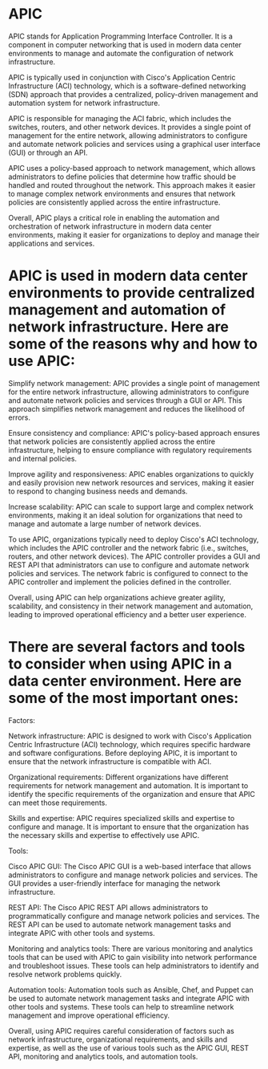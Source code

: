 # APIC

APIC stands for Application Programming Interface Controller. It is a component in computer networking that is used in modern data center environments to manage and automate the configuration of network infrastructure.

APIC is typically used in conjunction with Cisco's Application Centric Infrastructure (ACI) technology, which is a software-defined networking (SDN) approach that provides a centralized, policy-driven management and automation system for network infrastructure.

APIC is responsible for managing the ACI fabric, which includes the switches, routers, and other network devices. It provides a single point of management for the entire network, allowing administrators to configure and automate network policies and services using a graphical user interface (GUI) or through an API.

APIC uses a policy-based approach to network management, which allows administrators to define policies that determine how traffic should be handled and routed throughout the network. This approach makes it easier to manage complex network environments and ensures that network policies are consistently applied across the entire infrastructure.

Overall, APIC plays a critical role in enabling the automation and orchestration of network infrastructure in modern data center environments, making it easier for organizations to deploy and manage their applications and services.

# APIC is used in modern data center environments to provide centralized management and automation of network infrastructure. Here are some of the reasons why and how to use APIC:

Simplify network management: APIC provides a single point of management for the entire network infrastructure, allowing administrators to configure and automate network policies and services through a GUI or API. This approach simplifies network management and reduces the likelihood of errors.

Ensure consistency and compliance: APIC's policy-based approach ensures that network policies are consistently applied across the entire infrastructure, helping to ensure compliance with regulatory requirements and internal policies.

Improve agility and responsiveness: APIC enables organizations to quickly and easily provision new network resources and services, making it easier to respond to changing business needs and demands.

Increase scalability: APIC can scale to support large and complex network environments, making it an ideal solution for organizations that need to manage and automate a large number of network devices.

To use APIC, organizations typically need to deploy Cisco's ACI technology, which includes the APIC controller and the network fabric (i.e., switches, routers, and other network devices). The APIC controller provides a GUI and REST API that administrators can use to configure and automate network policies and services. The network fabric is configured to connect to the APIC controller and implement the policies defined in the controller.

Overall, using APIC can help organizations achieve greater agility, scalability, and consistency in their network management and automation, leading to improved operational efficiency and a better user experience.

# There are several factors and tools to consider when using APIC in a data center environment. Here are some of the most important ones:

Factors:

Network infrastructure: APIC is designed to work with Cisco's Application Centric Infrastructure (ACI) technology, which requires specific hardware and software configurations. Before deploying APIC, it is important to ensure that the network infrastructure is compatible with ACI.

Organizational requirements: Different organizations have different requirements for network management and automation. It is important to identify the specific requirements of the organization and ensure that APIC can meet those requirements.

Skills and expertise: APIC requires specialized skills and expertise to configure and manage. It is important to ensure that the organization has the necessary skills and expertise to effectively use APIC.

Tools:

Cisco APIC GUI: The Cisco APIC GUI is a web-based interface that allows administrators to configure and manage network policies and services. The GUI provides a user-friendly interface for managing the network infrastructure.

REST API: The Cisco APIC REST API allows administrators to programmatically configure and manage network policies and services. The REST API can be used to automate network management tasks and integrate APIC with other tools and systems.

Monitoring and analytics tools: There are various monitoring and analytics tools that can be used with APIC to gain visibility into network performance and troubleshoot issues. These tools can help administrators to identify and resolve network problems quickly.

Automation tools: Automation tools such as Ansible, Chef, and Puppet can be used to automate network management tasks and integrate APIC with other tools and systems. These tools can help to streamline network management and improve operational efficiency.

Overall, using APIC requires careful consideration of factors such as network infrastructure, organizational requirements, and skills and expertise, as well as the use of various tools such as the APIC GUI, REST API, monitoring and analytics tools, and automation tools.
